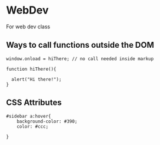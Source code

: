 # WebDev
For web dev class

## Ways to call functions outside the DOM

```
window.onload = hiThere; // no call needed inside markup

function hiThere(){

  alert("Hi there!");
}
```
## CSS Attributes
```
#sidebar a:hover{
	background-color: #390;
	color: #ccc;

}
```
